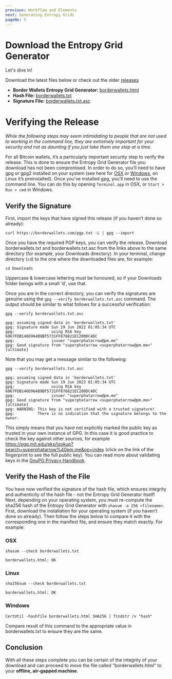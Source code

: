```yaml
---
previous: Workflow and Elements
next: Generating Entropy Grids
pageNo: 5
---
```


# Download the Entropy Grid Generator

Let's dive in!

Download the latest files below or check out the older [releases](https://github.com/microchad/borderwallets/releases)

- **Border Wallets Entropy Grid Generator:** [borderwallets.html](https://github.com/microchad/borderwallets/releases/latest/download/borderwallets.html)
- **Hash File:** [borderwallets.txt](https://github.com/microchad/borderwallets/releases/latest/download/borderwallets.txt)
- **Signature File:** [borderwallets.txt.asc](https://github.com/microchad/borderwallets/releases/latest/download/borderwallets.txt.asc)

# Verifying the Release

_While the following steps may seem intimidating to people that are not used to working in the command line, they are extremely important for your security and not as daunting if you just take them one step at a time._

For all Bitcoin wallets, it’s a particularly important security step to verify the release. This is done to ensure the Entropy Grid Generator file you download has not been compromised. In order to do so, you’ll need to have gpg or gpg2 installed on your system (see here for [OSX](https://gpgtools.org/) or [Windows](https://www.gpg4win.org/), on Linux it’s preinstalled). Once you’ve installed gpg, you’ll need to use the command line. You can do this by opening `Terminal.app` in OSX, or `Start > Run > cmd` in Windows.

## Verify the Signature

First, import the keys that have signed this release (if you haven’t done so already):

```
curl https://borderwallets.com/pgp.txt -L | gpg --import
```

Once you have the required PGP keys, you can verify the release. Download borderwallets.txt and borderwallets.txt.asc from the links above to the same directory (for example, your Downloads directory). In your terminal, change directory (`cd`) to the one where the downloaded files are, for example:

```
cd Downloads
```

Uppercase & lowercase lettering must be honoured, so if your Downloads folder beings with a small 'd', use that.

Once you are in the correct directory, you can verify the signatures are genuine using the `gpg --verify borderwallets.txt.asc` command. The output should be similar to what follows for a successful verification:

```
gpg --verify borderwallets.txt.asc

gpg: assuming signed data in 'borderwallets.txt'
gpg: Signature made Sun 19 Jun 2022 01:05:34 UTC
gpg:                using RSA key 6067FDB146D964B9BF5731FF876821EC200DC4DC
gpg:                issuer "superphatarrow@pm.me"
gpg: Good signature from "superphatarrow <superphatarrow@pm.me>" [ultimate]
```

Note that you may get a message similar to the following:

```
gpg --verify borderwallets.txt.asc

gpg: assuming signed data in 'borderwallets.txt'
gpg: Signature made Sun 19 Jun 2022 01:05:34 UTC
gpg:                using RSA key 6067FDB146D964B9BF5731FF876821EC200DC4DC
gpg:                issuer "superphatarrow@pm.me"
gpg: Good signature from "superphatarrow <superphatarrow@pm.me>" [ultimate]
gpg: WARNING: This key is not certified with a trusted signature!
gpg:          There is no indication that the signature belongs to the owner.
```

This simply means that you have not explicitly marked the public key as trusted in your own instance of GPG. In this case it is good practice to check the key against other sources, for example https://pgp.mit.edu/pks/lookup?search=superphatarrow%40pm.me&op=index (click on the link of the fingerprint to see the full public key). You can read more about validating keys in the [GnuPG Privacy Handbook](https://www.gnupg.org/gph/en/manual/x334.html).

## Verify the Hash of the File

You have now verified the signature of the hash file, which ensures integrity and authenticity of the hash file - not the Entropy Grid Generator itself! Next, depending on your operating system, you must re-compute the sha256 hash of the Entropy Grid Generator with `shasum -a 256 <filename>`. First, download the installation for your operating system (if you haven’t done so already). Then follow the steps below to compare it with the corresponding one in the manifest file, and ensure they match exactly. For example:

### OSX

```
shasum --check borderwallets.txt

borderwallets.html: OK
```

### Linux

```
sha256sum --check borderwallets.txt

borderwallets.html: OK
```

### Windows

```
CertUtil -hashfile borderwallets.html SHA256 | findstr /v "hash"
```

Compare result of this command to the appropriate value in borderwallets.txt to ensure they are the same.

## Conclusion

With all these steps complete you can be certain of the integrity of your download and can proceed to move the file called "borderwallets.html" to your **offline, air-gapped machine**.
